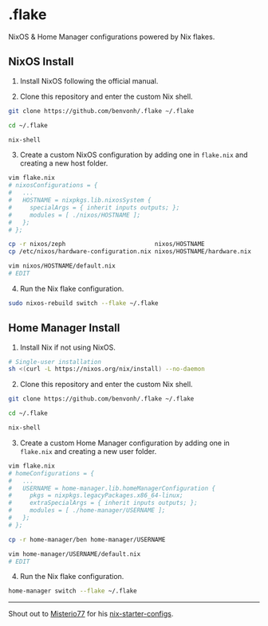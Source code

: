 # .flake

NixOS & Home Manager configurations powered by Nix flakes.

## NixOS Install

1. Install NixOS following the official manual.

2. Clone this repository and enter the custom Nix shell.

```sh
git clone https://github.com/benvonh/.flake ~/.flake

cd ~/.flake

nix-shell
```

3. Create a custom NixOS configuration by adding one in `flake.nix` and creating a new host folder.

```sh
vim flake.nix
# nixosConfigurations = {
#   ...
#   HOSTNAME = nixpkgs.lib.nixosSystem {
#     specialArgs = { inherit inputs outputs; };
#     modules = [ ./nixos/HOSTNAME ];
#   };
# };

cp -r nixos/zeph                         nixos/HOSTNAME
cp /etc/nixos/hardware-configuration.nix nixos/HOSTNAME/hardware.nix

vim nixos/HOSTNAME/default.nix
# EDIT
```

4. Run the Nix flake configuration.

```sh
sudo nixos-rebuild switch --flake ~/.flake
```

## Home Manager Install

1. Install Nix if not using NixOS.

```sh
# Single-user installation
sh <(curl -L https://nixos.org/nix/install) --no-daemon
```

2. Clone this repository and enter the custom Nix shell.

```sh
git clone https://github.com/benvonh/.flake ~/.flake

cd ~/.flake

nix-shell
```

3. Create a custom Home Manager configuration by adding one in `flake.nix` and creating a new user folder.

```sh
vim flake.nix
# homeConfigurations = {
#   ...
#   USERNAME = home-manager.lib.homeManagerConfiguration {
#     pkgs = nixpkgs.legacyPackages.x86_64-linux;
#     extraSpecialArgs = { inherit inputs outputs; };
#     modules = [ ./home-manager/USERNAME ];
#   };
# };

cp -r home-manager/ben home-manager/USERNAME

vim home-manager/USERNAME/default.nix
# EDIT
```

4. Run the Nix flake configuration.

```sh
home-manager switch --flake ~/.flake
```

---

Shout out to [Misterio77](https://github.com/misterio77) for his [nix-starter-configs](https://github.com/misterio77/nix-starter-configs).
